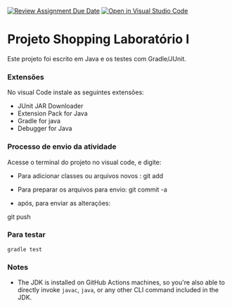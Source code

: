 [![Review Assignment Due Date](https://classroom.github.com/assets/deadline-readme-button-24ddc0f5d75046c5622901739e7c5dd533143b0c8e959d652212380cedb1ea36.svg)](https://classroom.github.com/a/-Y9Zskx2)
[![Open in Visual Studio Code](https://classroom.github.com/assets/open-in-vscode-718a45dd9cf7e7f842a935f5ebbe5719a5e09af4491e668f4dbf3b35d5cca122.svg)](https://classroom.github.com/online_ide?assignment_repo_id=11076413&assignment_repo_type=AssignmentRepo)
# Projeto Shopping Laboratório I
Este projeto foi escrito em Java e os testes com Gradle/JUnit.

### Extensões
No visual Code instale as seguintes extensões:
- JUnit JAR Downloader
- Extension Pack for Java
- Gradle for java
- Debugger for Java


### Processo de envio da atividade
Acesse o terminal do projeto no visual code, e digite: 
- Para adicionar classes ou arquivos novos : 
git add 

- Para preparar os arquivos para envio:
git commit -a

- após, para enviar as alterações:

git push


### Para testar 
`gradle test`

### Notes
- The JDK is installed on GitHub Actions machines, so you're also able to directly invoke `javac`, `java`, or any other CLI command included in the JDK. 
